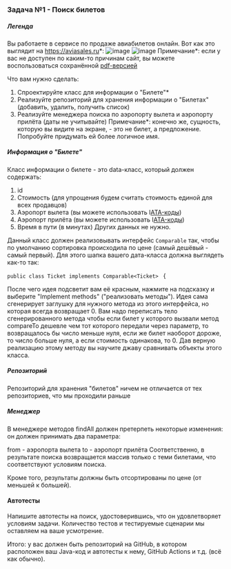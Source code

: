 ### Задача №1 - Поиск билетов
##### Легенда
Вы работаете в сервисе по продаже авиабилетов онлайн. Вот как это выглядит на https://aviasales.ru*:
![image](https://user-images.githubusercontent.com/93122395/165535941-f1763491-01b8-4ef9-ace4-1171c65ead44.png)
![image](https://user-images.githubusercontent.com/93122395/165536020-33a9d139-c74c-4775-993c-2e3a13065e2c.png)
Примечание*: если у вас не доступен по каким-то причинам сайт, вы можете воспользоваться сохранённой [pdf-версией](https://github.com/netology-code/javaqa-homeworks/blob/master/interfaces/assets/aviasales.pdf)

Что вам нужно сделать:

1. Спроектируйте класс для информации о "Билете"*
2. Реализуйте репозиторий для хранения информации о "Билетах" (добавить, удалить, получить список)
3. Реализуйте менеджера поиска по аэропорту вылета и аэропорту прилёта (даты не учитывайте)
Примечание*: конечно же, сущность, которую вы видите на экране, - это не билет, а предложение. Попробуйте придумать ей более логичное имя.

##### Информация о "Билете"
Класс информации о билете - это data-класс, который должен содержать:

1. id
2. Стоимость (для упрощения будем считать стоимость единой для всех продавцов)
3. Аэропорт вылета (вы можете использовать I[ATA-коды](https://ru.wikipedia.org/wiki/%D0%9A%D0%BE%D0%B4_%D0%B0%D1%8D%D1%80%D0%BE%D0%BF%D0%BE%D1%80%D1%82%D0%B0_%D0%98%D0%90%D0%A2%D0%90))
4. Аэропорт прилёта (вы можете использовать I[ATA-коды](https://ru.wikipedia.org/wiki/%D0%9A%D0%BE%D0%B4_%D0%B0%D1%8D%D1%80%D0%BE%D0%BF%D0%BE%D1%80%D1%82%D0%B0_%D0%98%D0%90%D0%A2%D0%90))
5. Время в пути (в минутах)
Других данных не нужно.

Данный класс должен реализовывать интерфейс `Comparable` так, чтобы по умолчанию сортировка происходила по цене (самый дешёвый - самый первый). Для этого шапка вашего дата-класса должна выглядеть как-то так:

`public class Ticket implements Comparable<Ticket> `  {

После чего идея подсветит вам её красным, нажмите на подсказку и выберите "Implement methods" ("реализовать методы"). Идея сама сгенерирует заглушку для нужного метода из этого интерфейса, но которая всегда возвращает 0. Вам надо переписать тело сгенерированного метода чтобы если билет у которого вызвали метод compareTo дешевле чем тот которого передали через параметр, то возвращалось бы число меньше нуля, если же билет наоборот дороже, то число больше нуля, а если стоимость одинакова, то 0. Дав верную реализацию этому методу вы научите джаву сравнивать объекты этого класса.

##### Репозиторий
Репозиторий для хранения "билетов" ничем не отличается от тех репозиториев, что мы проходили раньше

##### Менеджер
В менеджере методов findAll должен претерпеть некоторые изменения: он должен принимать два параметра:

from - аэропорта вылета
to - аэропорт прилёта
Соответственно, в результате поиска возвращается массив только с теми билетами, что соответствуют условиям поиска.

Кроме того, результаты должны быть отсортированы по цене (от меньшей к большей).

#### Автотесты
Напишите автотесты на поиск, удостоверившись, что он удовлетворяет условиям задачи. Количество тестов и тестируемые сценарии мы оставляем на ваше усмотрение.

Итого: у вас должен быть репозиторий на GitHub, в котором расположен ваш Java-код и автотесты к нему, GitHub Actions и т.д. (всё как обычно).


